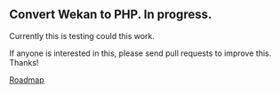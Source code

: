 ## Convert Wekan to PHP. In progress.

Currently this is testing could this work.

If anyone is interested in this, please send pull requests to improve this. Thanks!

[Roadmap](https://github.com/wekan/php/projects/1)

